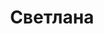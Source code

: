 ---
title: "Светлана"
description: "Меня зовут Светлана. Я желаю познакомиться с достойным мужчиной. Люблю новые эмоции и открытия, поэтому легко завожу знакомства с новыми людьми, а VIP эскорт услуги для меня новая сфера, таким образом, я открываю для себя этот мир. Мы сможем красиво проводить время.

Я наделена великолепной утонченной фигурой и шикарной грудью. Хорошо воспитана, умею вести себя в деловом обществе, владею этикетом. Образование среднее специальное, но знаю несколько языков, поэтому ничто не станет преградой нашему общению.  
Наше агентство вип эскорта поможет найти достойную твоего внимания девушку, приятную собеседницу и сногсшибательную сексуальную красотку. Только позвони. "
Price: "От 1000$"
height: "177"
weight: "50"
age: "21"
folder: svetlana
mainImage: 1.webp
images:
  - 2.webp
  - 3.webp
---